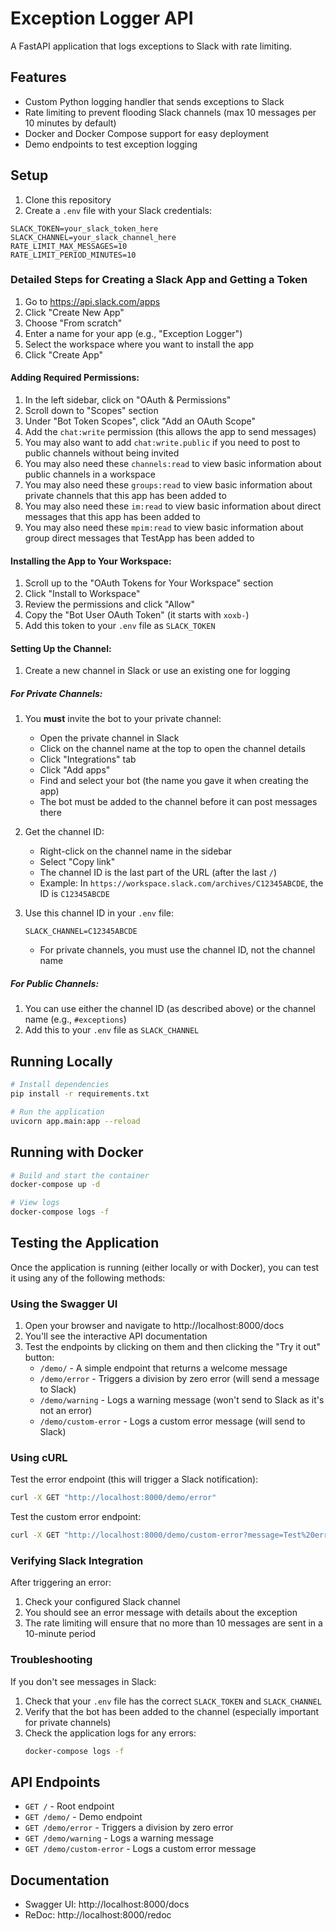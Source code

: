 # Exception Logger API

A FastAPI application that logs exceptions to Slack with rate limiting.

## Features

- Custom Python logging handler that sends exceptions to Slack
- Rate limiting to prevent flooding Slack channels (max 10 messages per 10 minutes by default)
- Docker and Docker Compose support for easy deployment
- Demo endpoints to test exception logging

## Setup

1. Clone this repository
2. Create a `.env` file with your Slack credentials:

```
SLACK_TOKEN=your_slack_token_here
SLACK_CHANNEL=your_slack_channel_here
RATE_LIMIT_MAX_MESSAGES=10
RATE_LIMIT_PERIOD_MINUTES=10
```

### Detailed Steps for Creating a Slack App and Getting a Token

1. Go to https://api.slack.com/apps
2. Click "Create New App"
3. Choose "From scratch"
4. Enter a name for your app (e.g., "Exception Logger")
5. Select the workspace where you want to install the app
6. Click "Create App"

#### Adding Required Permissions:

1. In the left sidebar, click on "OAuth & Permissions"
2. Scroll down to "Scopes" section
3. Under "Bot Token Scopes", click "Add an OAuth Scope"
4. Add the `chat:write` permission (this allows the app to send messages)
5. You may also want to add `chat:write.public` if you need to post to public channels without being invited
6. You may also need these `channels:read` to view basic information about public channels in a workspace
7. You may also need these `groups:read` to view basic information about private channels that this app has been added to
8. You may also need these `im:read` to view basic information about direct messages that this app has been added to
9. You may also need these `mpim:read` to view basic information about group direct messages that TestApp has been added to

#### Installing the App to Your Workspace:

1. Scroll up to the "OAuth Tokens for Your Workspace" section
2. Click "Install to Workspace"
3. Review the permissions and click "Allow"
4. Copy the "Bot User OAuth Token" (it starts with `xoxb-`)
5. Add this token to your `.env` file as `SLACK_TOKEN`

#### Setting Up the Channel:

1. Create a new channel in Slack or use an existing one for logging

##### For Private Channels:

1. You **must** invite the bot to your private channel:

   - Open the private channel in Slack
   - Click on the channel name at the top to open the channel details
   - Click "Integrations" tab
   - Click "Add apps"
   - Find and select your bot (the name you gave it when creating the app)
   - The bot must be added to the channel before it can post messages there

2. Get the channel ID:

   - Right-click on the channel name in the sidebar
   - Select "Copy link"
   - The channel ID is the last part of the URL (after the last `/`)
   - Example: In `https://workspace.slack.com/archives/C12345ABCDE`, the ID is `C12345ABCDE`

3. Use this channel ID in your `.env` file:
   ```
   SLACK_CHANNEL=C12345ABCDE
   ```
   - For private channels, you must use the channel ID, not the channel name

##### For Public Channels:

1. You can use either the channel ID (as described above) or the channel name (e.g., `#exceptions`)
2. Add this to your `.env` file as `SLACK_CHANNEL`

## Running Locally

```bash
# Install dependencies
pip install -r requirements.txt

# Run the application
uvicorn app.main:app --reload
```

## Running with Docker

```bash
# Build and start the container
docker-compose up -d

# View logs
docker-compose logs -f
```

## Testing the Application

Once the application is running (either locally or with Docker), you can test it using any of the following methods:

### Using the Swagger UI

1. Open your browser and navigate to http://localhost:8000/docs
2. You'll see the interactive API documentation
3. Test the endpoints by clicking on them and then clicking the "Try it out" button:
   - `/demo/` - A simple endpoint that returns a welcome message
   - `/demo/error` - Triggers a division by zero error (will send a message to Slack)
   - `/demo/warning` - Logs a warning message (won't send to Slack as it's not an error)
   - `/demo/custom-error` - Logs a custom error message (will send to Slack)

### Using cURL

Test the error endpoint (this will trigger a Slack notification):

```bash
curl -X GET "http://localhost:8000/demo/error"
```

Test the custom error endpoint:

```bash
curl -X GET "http://localhost:8000/demo/custom-error?message=Test%20error%20message"
```

### Verifying Slack Integration

After triggering an error:

1. Check your configured Slack channel
2. You should see an error message with details about the exception
3. The rate limiting will ensure that no more than 10 messages are sent in a 10-minute period

### Troubleshooting

If you don't see messages in Slack:

1. Check that your `.env` file has the correct `SLACK_TOKEN` and `SLACK_CHANNEL`
2. Verify that the bot has been added to the channel (especially important for private channels)
3. Check the application logs for any errors:
   ```bash
   docker-compose logs -f
   ```

## API Endpoints

- `GET /` - Root endpoint
- `GET /demo/` - Demo endpoint
- `GET /demo/error` - Triggers a division by zero error
- `GET /demo/warning` - Logs a warning message
- `GET /demo/custom-error` - Logs a custom error message

## Documentation

- Swagger UI: http://localhost:8000/docs
- ReDoc: http://localhost:8000/redoc
